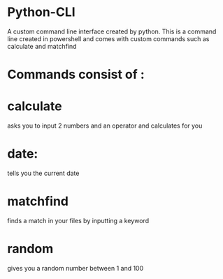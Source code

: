# Python-CLI
A custom command line interface created by python.
This is a command line created in powershell and comes with custom commands such as calculate and matchfind
# Commands consist of :
# calculate
asks you to input 2 numbers and an operator and calculates for you
# date:
tells you the current date
# matchfind
finds a match in your files by inputting a keyword
# random 
gives you a random number between 1 and 100

